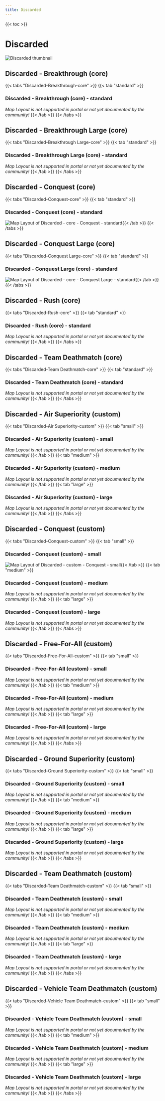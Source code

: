 ```yaml
---
title: Discarded
---
```


{{< toc >}}

# Discarded

![Discarded thumbnail](../images/thumbnails/discarded_thumbnail.jpg)

## Discarded - Breakthrough (core)

{{< tabs "Discarded-Breakthrough-core" >}}
{{< tab "standard" >}}
### Discarded - Breakthrough (core) - standard

_Map Layout is not supported in portal or not yet documented by the community!_
{{< /tab >}}
{{< /tabs >}}
## Discarded - Breakthrough Large (core)

{{< tabs "Discarded-Breakthrough Large-core" >}}
{{< tab "standard" >}}
### Discarded - Breakthrough Large (core) - standard

_Map Layout is not supported in portal or not yet documented by the community!_
{{< /tab >}}
{{< /tabs >}}
## Discarded - Conquest (core)

{{< tabs "Discarded-Conquest-core" >}}
{{< tab "standard" >}}
### Discarded - Conquest (core) - standard

![Map Layout of Discarded - core - Conquest - standard](../images/layouts/discarded_conquest_core_standard.png){{< /tab >}}
{{< /tabs >}}
## Discarded - Conquest Large (core)

{{< tabs "Discarded-Conquest Large-core" >}}
{{< tab "standard" >}}
### Discarded - Conquest Large (core) - standard

![Map Layout of Discarded - core - Conquest Large - standard](../images/layouts/discarded_conquestlarge_core_standard.png){{< /tab >}}
{{< /tabs >}}
## Discarded - Rush (core)

{{< tabs "Discarded-Rush-core" >}}
{{< tab "standard" >}}
### Discarded - Rush (core) - standard

_Map Layout is not supported in portal or not yet documented by the community!_
{{< /tab >}}
{{< /tabs >}}
## Discarded - Team Deathmatch (core)

{{< tabs "Discarded-Team Deathmatch-core" >}}
{{< tab "standard" >}}
### Discarded - Team Deathmatch (core) - standard

_Map Layout is not supported in portal or not yet documented by the community!_
{{< /tab >}}
{{< /tabs >}}
## Discarded - Air Superiority (custom)

{{< tabs "Discarded-Air Superiority-custom" >}}
{{< tab "small" >}}
### Discarded - Air Superiority (custom) - small

_Map Layout is not supported in portal or not yet documented by the community!_
{{< /tab >}}
{{< tab "medium" >}}
### Discarded - Air Superiority (custom) - medium

_Map Layout is not supported in portal or not yet documented by the community!_
{{< /tab >}}
{{< tab "large" >}}
### Discarded - Air Superiority (custom) - large

_Map Layout is not supported in portal or not yet documented by the community!_
{{< /tab >}}
{{< /tabs >}}
## Discarded - Conquest (custom)

{{< tabs "Discarded-Conquest-custom" >}}
{{< tab "small" >}}
### Discarded - Conquest (custom) - small

![Map Layout of Discarded - custom - Conquest - small](../images/layouts/discarded_conquest_custom_small.png){{< /tab >}}
{{< tab "medium" >}}
### Discarded - Conquest (custom) - medium

_Map Layout is not supported in portal or not yet documented by the community!_
{{< /tab >}}
{{< tab "large" >}}
### Discarded - Conquest (custom) - large

_Map Layout is not supported in portal or not yet documented by the community!_
{{< /tab >}}
{{< /tabs >}}
## Discarded - Free-For-All (custom)

{{< tabs "Discarded-Free-For-All-custom" >}}
{{< tab "small" >}}
### Discarded - Free-For-All (custom) - small

_Map Layout is not supported in portal or not yet documented by the community!_
{{< /tab >}}
{{< tab "medium" >}}
### Discarded - Free-For-All (custom) - medium

_Map Layout is not supported in portal or not yet documented by the community!_
{{< /tab >}}
{{< tab "large" >}}
### Discarded - Free-For-All (custom) - large

_Map Layout is not supported in portal or not yet documented by the community!_
{{< /tab >}}
{{< /tabs >}}
## Discarded - Ground Superiority (custom)

{{< tabs "Discarded-Ground Superiority-custom" >}}
{{< tab "small" >}}
### Discarded - Ground Superiority (custom) - small

_Map Layout is not supported in portal or not yet documented by the community!_
{{< /tab >}}
{{< tab "medium" >}}
### Discarded - Ground Superiority (custom) - medium

_Map Layout is not supported in portal or not yet documented by the community!_
{{< /tab >}}
{{< tab "large" >}}
### Discarded - Ground Superiority (custom) - large

_Map Layout is not supported in portal or not yet documented by the community!_
{{< /tab >}}
{{< /tabs >}}
## Discarded - Team Deathmatch (custom)

{{< tabs "Discarded-Team Deathmatch-custom" >}}
{{< tab "small" >}}
### Discarded - Team Deathmatch (custom) - small

_Map Layout is not supported in portal or not yet documented by the community!_
{{< /tab >}}
{{< tab "medium" >}}
### Discarded - Team Deathmatch (custom) - medium

_Map Layout is not supported in portal or not yet documented by the community!_
{{< /tab >}}
{{< tab "large" >}}
### Discarded - Team Deathmatch (custom) - large

_Map Layout is not supported in portal or not yet documented by the community!_
{{< /tab >}}
{{< /tabs >}}
## Discarded - Vehicle Team Deathmatch (custom)

{{< tabs "Discarded-Vehicle Team Deathmatch-custom" >}}
{{< tab "small" >}}
### Discarded - Vehicle Team Deathmatch (custom) - small

_Map Layout is not supported in portal or not yet documented by the community!_
{{< /tab >}}
{{< tab "medium" >}}
### Discarded - Vehicle Team Deathmatch (custom) - medium

_Map Layout is not supported in portal or not yet documented by the community!_
{{< /tab >}}
{{< tab "large" >}}
### Discarded - Vehicle Team Deathmatch (custom) - large

_Map Layout is not supported in portal or not yet documented by the community!_
{{< /tab >}}
{{< /tabs >}}
